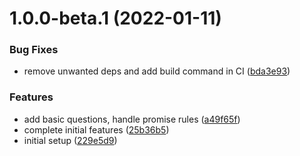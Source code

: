 # 1.0.0-beta.1 (2022-01-11)


### Bug Fixes

* remove unwanted deps and add build command in CI ([bda3e93](https://github.com/ngneat/material-schematics/commit/bda3e9306d72692eb65354fa80c102f77adf1f90))


### Features

* add basic questions, handle promise rules ([a49f65f](https://github.com/ngneat/material-schematics/commit/a49f65ff5ed5adbbaef3db1a36e3653f146f4baa))
* complete initial features ([25b36b5](https://github.com/ngneat/material-schematics/commit/25b36b5b41667a82093d46eb17236943802fe5a4))
* initial setup ([229e5d9](https://github.com/ngneat/material-schematics/commit/229e5d93f97cff57a8fbd54dbae16c6803e94b75))
